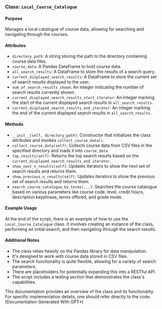 ### Class: `Local_Course_Catalogue`

#### Purpose
Manages a local catalogue of course data, allowing for searching and navigating through the courses.

#### Attributes
- `directory_path`: A string storing the path to the directory containing course data files.
- `course_data`: A Pandas DataFrame to hold course data.
- `all_search_results`: A DataFrame to store the results of a search query.
- `current_displayed_search_results`: A DataFrame to store the current set of search results displayed to the user.
- `num_of_search_results_shown`: An integer indicating the number of search results currently shown.
- `current_displayed_search_results_start_iterator`: An integer marking the start of the current displayed search results in `all_search_results`.
- `current_displayed_search_results_end_iterator`: An integer marking the end of the current displayed search results in `all_search_results`.

#### Methods
- `__init__(self, directory_path)`: Constructor that initializes the class attributes and invokes `collect_course_data()`.
- `collect_course_data(self)`: Collects course data from CSV files in the specified directory and loads it into `course_data`.
- `top_results(self)`: Returns the top search results based on the `current_displayed_search_results_end_iterator`.
- `show_next_n_results(self)`: Updates iterators to show the next set of search results and returns them.
- `show_previous_n_results(self)`: Updates iterators to show the previous set of search results and returns them.
- `search_course_catalogue_by_terms(...)`: Searches the course catalogue based on various parameters like course code, level, credit hours, description keyphrase, terms offered, and grade mode.

#### Example Usage
At the end of the script, there is an example of how to use the `Local_Course_Catalogue` class. It involves creating an instance of the class, performing an initial search, and then navigating through the search results.

#### Additional Notes
- The class relies heavily on the Pandas library for data manipulation.
- It's designed to work with course data stored in CSV files.
- The search functionality is quite flexible, allowing for a variety of search parameters.
- There are placeholders for potentially expanding this into a RESTful API.
- The script includes a testing section that demonstrates the class's capabilities.

This documentation provides an overview of the class and its functionality. For specific implementation details, one should refer directly to the code. (Documentation Generated With GPT*)